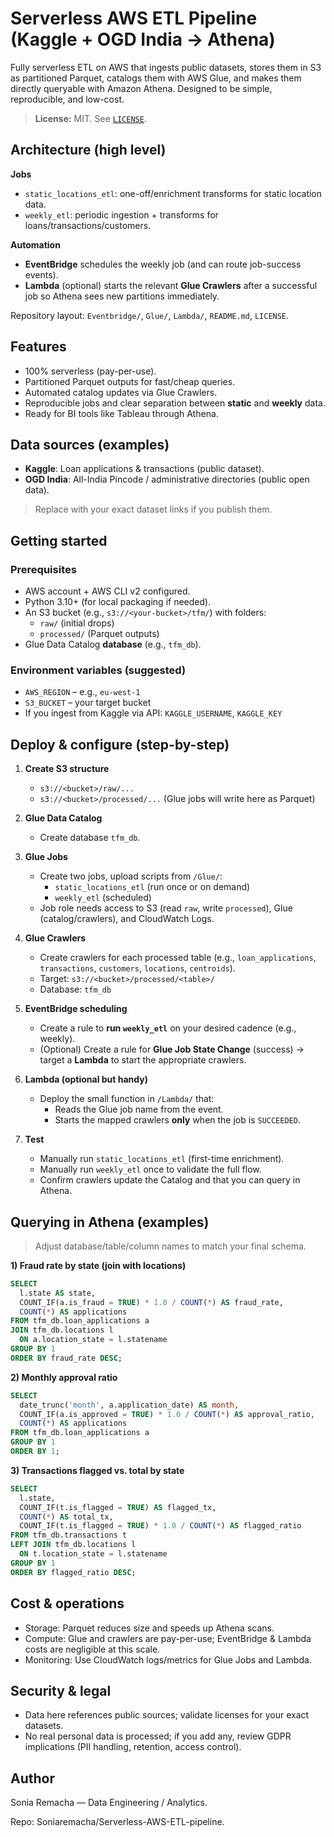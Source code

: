 # Serverless AWS ETL Pipeline (Kaggle + OGD India → Athena)

Fully serverless ETL on AWS that ingests public datasets, stores them in S3 as partitioned Parquet, catalogs them with AWS Glue, and makes them directly queryable with Amazon Athena. Designed to be simple, reproducible, and low-cost.

> **License:** MIT. See [`LICENSE`](./LICENSE).



## Architecture (high level)


**Jobs**
- `static_locations_etl`: one-off/enrichment transforms for static location data.
- `weekly_etl`: periodic ingestion + transforms for loans/transactions/customers.

**Automation**
- **EventBridge** schedules the weekly job (and can route job-success events).
- **Lambda** (optional) starts the relevant **Glue Crawlers** after a successful job so Athena sees new partitions immediately.

Repository layout: `Eventbridge/`, `Glue/`, `Lambda/`, `README.md`, `LICENSE`. 



## Features

- 100% serverless (pay-per-use).  
- Partitioned Parquet outputs for fast/cheap queries.  
- Automated catalog updates via Glue Crawlers.  
- Reproducible jobs and clear separation between **static** and **weekly** data.  
- Ready for BI tools like Tableau through Athena.



## Data sources (examples)

- **Kaggle**: Loan applications & transactions (public dataset).  
- **OGD India**: All-India Pincode / administrative directories (public open data).

> Replace with your exact dataset links if you publish them.



## Getting started

### Prerequisites
- AWS account + AWS CLI v2 configured.
- Python 3.10+ (for local packaging if needed).
- An S3 bucket (e.g., `s3://<your-bucket>/tfm/`) with folders:
  - `raw/` (initial drops)
  - `processed/` (Parquet outputs)
- Glue Data Catalog **database** (e.g., `tfm_db`).

### Environment variables (suggested)
- `AWS_REGION` – e.g., `eu-west-1`
- `S3_BUCKET` – your target bucket
- If you ingest from Kaggle via API: `KAGGLE_USERNAME`, `KAGGLE_KEY`



## Deploy & configure (step-by-step)

1. **Create S3 structure**
   - `s3://<bucket>/raw/...`
   - `s3://<bucket>/processed/...` (Glue jobs will write here as Parquet)

2. **Glue Data Catalog**
   - Create database `tfm_db`.

3. **Glue Jobs**
   - Create two jobs, upload scripts from `/Glue/`:
     - `static_locations_etl` (run once or on demand)
     - `weekly_etl` (scheduled)
   - Job role needs access to S3 (read `raw`, write `processed`), Glue (catalog/crawlers), and CloudWatch Logs.

4. **Glue Crawlers**
   - Create crawlers for each processed table (e.g., `loan_applications`, `transactions`, `customers`, `locations`, `centroids`).
   - Target: `s3://<bucket>/processed/<table>/`
   - Database: `tfm_db`

5. **EventBridge scheduling**
   - Create a rule to **run `weekly_etl`** on your desired cadence (e.g., weekly).
   - (Optional) Create a rule for **Glue Job State Change** (success) → target a **Lambda** to start the appropriate crawlers.

6. **Lambda (optional but handy)**
   - Deploy the small function in `/Lambda/` that:
     - Reads the Glue job name from the event.
     - Starts the mapped crawlers **only** when the job is `SUCCEEDED`.

7. **Test**
   - Manually run `static_locations_etl` (first-time enrichment).
   - Manually run `weekly_etl` once to validate the full flow.
   - Confirm crawlers update the Catalog and that you can query in Athena.



## Querying in Athena (examples)

> Adjust database/table/column names to match your final schema.

**1) Fraud rate by state (join with locations)**
```sql
SELECT
  l.state AS state,
  COUNT_IF(a.is_fraud = TRUE) * 1.0 / COUNT(*) AS fraud_rate,
  COUNT(*) AS applications
FROM tfm_db.loan_applications a
JOIN tfm_db.locations l
  ON a.location_state = l.statename
GROUP BY 1
ORDER BY fraud_rate DESC;

```

**2) Monthly approval ratio**
```sql
SELECT
  date_trunc('month', a.application_date) AS month,
  COUNT_IF(a.is_approved = TRUE) * 1.0 / COUNT(*) AS approval_ratio,
  COUNT(*) AS applications
FROM tfm_db.loan_applications a
GROUP BY 1
ORDER BY 1;

```

**3) Transactions flagged vs. total by state**
```sql
SELECT
  l.state,
  COUNT_IF(t.is_flagged = TRUE) AS flagged_tx,
  COUNT(*) AS total_tx,
  COUNT_IF(t.is_flagged = TRUE) * 1.0 / COUNT(*) AS flagged_ratio
FROM tfm_db.transactions t
LEFT JOIN tfm_db.locations l
  ON t.location_state = l.statename
GROUP BY 1
ORDER BY flagged_ratio DESC;

```



## Cost & operations

- Storage: Parquet reduces size and speeds up Athena scans.
- Compute: Glue and crawlers are pay-per-use; EventBridge & Lambda costs are negligible at this scale.
- Monitoring: Use CloudWatch logs/metrics for Glue Jobs and Lambda.



## Security & legal

- Data here references public sources; validate licenses for your exact datasets.
- No real personal data is processed; if you add any, review GDPR implications (PII handling, retention, access control).



## Author

Sonia Remacha — Data Engineering / Analytics.

Repo: Soniaremacha/Serverless-AWS-ETL-pipeline.
